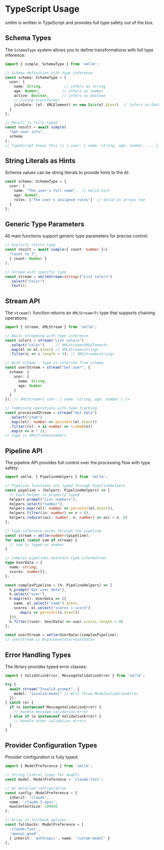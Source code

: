 # TypeScript Usage

xmllm is written in TypeScript and provides full type safety out of the box.

## Schema Types

The `SchemaType` system allows you to define transformations with full type inference:

```typescript
import { simple, SchemaType } from 'xmllm';

// Schema definition with type inference
const schema: SchemaType = {
  user: {
    name: String,          // infers as string
    age: Number,          // infers as number
    active: Boolean,      // infers as boolean
    // Custom transformer
    joinDate: (el: XMLElement) => new Date(el.$text)  // infers as Date
  }
};

// Result is fully typed
const result = await simple(
  "Get user info", 
  schema
);
// TypeScript knows this is { user: { name: string, age: number, ... } }
```

## String Literals as Hints

Schema values can be string literals to provide hints to the AI:

```typescript
const schema: SchemaType = {
  user: {
    name: "The user's full name",  // Valid hint
    age: Number,
    roles: ["The user's assigned roles"]  // Valid in arrays too
  }
};
```

## Generic Type Parameters

All main functions support generic type parameters for precise control:

```typescript
// Explicit return type
const result = await simple<{ count: number }>(
  "Count to 3",
  { count: Number }
);

// Stream with specific type
const stream = xmllmStream<string>("List colors")
  .select("color")
  .text();
```

## Stream API

The `stream()` function returns an `XMLStream<T>` type that supports chaining operations:

```typescript
import { stream, XMLStream } from 'xmllm';

// Basic streaming with type inference
const colors = stream("List colors")
  .select("color")     // XMLStream<XMLElement>
  .map(el => el.$text) // XMLStream<string>
  .filter(c => c.length > 3); // XMLStream<string>

// With schema - type is inferred from schema
const userStream = stream("Get user", {
  schema: {
    user: {
      name: String,
      age: Number
    }
  }
}); // XMLStream<{ user: { name: string, age: number } }>

// Combining operations with type tracking
const processedStream = stream("Get data")
  .select("item")
  .map((el): number => parseInt(el.$text))
  .filter((n): n is number => !isNaN(n))
  .map(n => n * 2);
// Type is XMLStream<number>
```

## Pipeline API

The pipeline API provides full control over the processing flow with type safety:

```typescript
import xmllm, { PipelineHelpers } from 'xmllm';

// Pipeline functions are typed through PipelineHelpers
const pipeline = (helpers: PipelineHelpers) => [
  // Each helper is properly typed
  helpers.prompt("List numbers"),
  helpers.select("number"),
  helpers.map((el): number => parseInt(el.$text)),
  helpers.filter((n: number) => n > 0),
  helpers.reduce((acc: number, n: number) => acc + n, 0)
];

// Type inference works through the pipeline
const stream = xmllm<number>(pipeline);
for await (const sum of stream) {
  // sum is typed as number
}

// Complex pipelines maintain type information
type UserData = {
  name: string;
  scores: number[];
};

const complexPipeline = (h: PipelineHelpers) => [
  h.prompt("Get user data"),
  h.select("user"),
  h.map((el): UserData => ({
    name: el.select("name").$text,
    scores: el.select("scores > score")
      .map(s => parseInt(s.$text))
  })),
  h.filter((user: UserData) => user.scores.length > 0)
];

const userStream = xmllm<UserData>(complexPipeline);
// userStream is AsyncGenerator<UserData>
```

## Error Handling Types

The library provides typed error classes:

```typescript
import { ValidationError, MessageValidationError } from 'xmllm';

try {
  await stream("Invalid prompt", {
    model: "invalid:model" // Will throw ModelValidationError
  });
} catch (e) {
  if (e instanceof MessageValidationError) {
    // Handle message validation error
  } else if (e instanceof ValidationError) {
    // Handle other validation errors
  }
}
```

## Provider Configuration Types

Provider configuration is fully typed:

```typescript
import { ModelPreference } from 'xmllm';

// String literal types for models
const model: ModelPreference = 'claude:fast';

// Or detailed configuration
const config: ModelPreference = {
  inherit: 'claude',
  name: 'claude-3-opus',
  maxContextSize: 100000
};

// Array of fallback options
const fallbacks: ModelPreference = [
  'claude:fast',
  'openai:good',
  { inherit: 'anthropic', name: 'custom-model' }
];
```